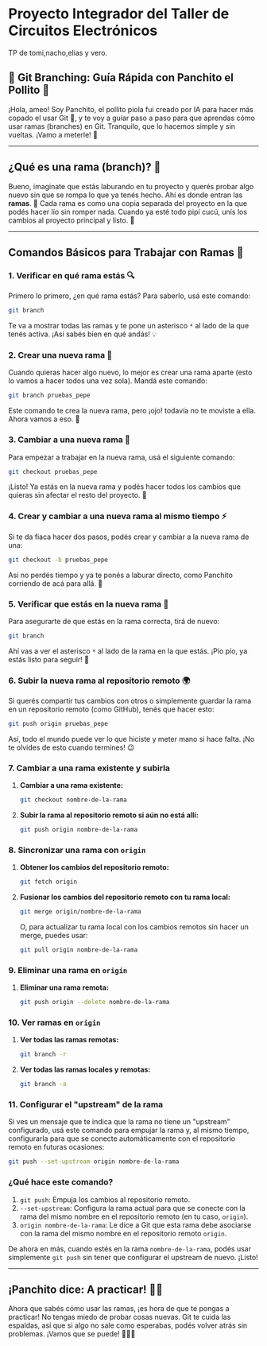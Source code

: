 # Proyecto Integrador del Taller de Circuitos Electrónicos

TP de tomi,nacho,elias y vero.

## 🐥 Git Branching: Guía Rápida con Panchito el Pollito 🐥

¡Hola, ameo! Soy Panchito, el pollito piola fui creado por IA para hacer más copado el usar Git 🐥, y te voy a guiar paso a paso para que aprendas cómo usar ramas (branches) en Git. Tranquilo, que lo hacemos simple y sin vueltas. ¡Vamo a meterle! 💪

---

## ¿Qué es una rama (branch)? 🌿

Bueno, imaginate que estás laburando en tu proyecto y querés probar algo nuevo sin que se rompa lo que ya tenés hecho. Ahí es donde entran las **ramas**. 🌱 Cada rama es como una copia separada del proyecto en la que podés hacer lío sin romper nada. Cuando ya esté todo pipí cucú, unís los cambios al proyecto principal y listo. 🎉

---

## Comandos Básicos para Trabajar con Ramas 🐾

### 1. Verificar en qué rama estás 🔍

Primero lo primero, ¿en qué rama estás? Para saberlo, usá este comando:

```bash
git branch
```

Te va a mostrar todas las ramas y te pone un asterisco `*` al lado de la que tenés activa. ¡Así sabés bien en qué andás! 💡

### 2. Crear una nueva rama 🌱

Cuando quieras hacer algo nuevo, lo mejor es crear una rama aparte (esto lo vamos a hacer todos una vez sola). Mandá este comando:

```bash
git branch pruebas_pepe
```

Este comando te crea la nueva rama, pero ¡ojo! todavía no te moviste a ella. Ahora vamos a eso. 🐥

### 3. Cambiar a una nueva rama 🎯

Para empezar a trabajar en la nueva rama, usá el siguiente comando:

```bash
git checkout pruebas_pepe
```

¡Listo! Ya estás en la nueva rama y podés hacer todos los cambios que quieras sin afectar el resto del proyecto. 🚀

### 4. Crear y cambiar a una nueva rama al mismo tiempo ⚡

Si te da fiaca hacer dos pasos, podés crear y cambiar a la nueva rama de una:

```bash
git checkout -b pruebas_pepe
```

Así no perdés tiempo y ya te ponés a laburar directo, como Panchito corriendo de acá para allá. 🐤

### 5. Verificar que estás en la nueva rama 🦅

Para asegurarte de que estás en la rama correcta, tirá de nuevo:

```bash
git branch
```

Ahí vas a ver el asterisco `*` al lado de la rama en la que estás. ¡Pío pío, ya estás listo para seguir! 🐥

### 6. Subir la nueva rama al repositorio remoto 🌍

Si querés compartir tus cambios con otros o simplemente guardar la rama en un repositorio remoto (como GitHub), tenés que hacer esto:

```bash
git push origin pruebas_pepe
```

Así, todo el mundo puede ver lo que hiciste y meter mano si hace falta. ¡No te olvides de esto cuando termines! 😉

### 7. Cambiar a una rama existente y subirla

1. **Cambiar a una rama existente:**
   ```bash
   git checkout nombre-de-la-rama
   ```

2. **Subir la rama al repositorio remoto si aún no está allí:**
   ```bash
   git push origin nombre-de-la-rama
   ```

### 8. Sincronizar una rama con `origin`

1. **Obtener los cambios del repositorio remoto:**
   ```bash
   git fetch origin
   ```

2. **Fusionar los cambios del repositorio remoto con tu rama local:**
   ```bash
   git merge origin/nombre-de-la-rama
   ```

   O, para actualizar tu rama local con los cambios remotos sin hacer un merge, puedes usar:
   ```bash
   git pull origin nombre-de-la-rama
   ```

### 9. Eliminar una rama en `origin`

1. **Eliminar una rama remota:**
   ```bash
   git push origin --delete nombre-de-la-rama
   ```

### 10. Ver ramas en `origin`

1. **Ver todas las ramas remotas:**
   ```bash
   git branch -r
   ```

2. **Ver todas las ramas locales y remotas:**
   ```bash
   git branch -a
   ```

### 11. Configurar el "upstream" de la rama

Si ves un mensaje que te indica que la rama no tiene un "upstream" configurado, usá este comando para empujar la rama y, al mismo tiempo, configurarla para que se conecte automáticamente con el repositorio remoto en futuras ocasiones:

```bash
git push --set-upstream origin nombre-de-la-rama
```

### ¿Qué hace este comando?

1. `git push`: Empuja los cambios al repositorio remoto.
2. `--set-upstream`: Configura la rama actual para que se conecte con la rama del mismo nombre en el repositorio remoto (en tu caso, `origin`).
3. `origin nombre-de-la-rama`: Le dice a Git que esta rama debe asociarse con la rama del mismo nombre en el repositorio remoto `origin`.

De ahora en más, cuando estés en la rama `nombre-de-la-rama`, podés usar simplemente `git push` sin tener que configurar el upstream de nuevo. ¡Listo!

---

## ¡Panchito dice: A practicar! 🐥🚀

Ahora que sabés cómo usar las ramas, ¡es hora de que te pongas a practicar! No tengas miedo de probar cosas nuevas. Git te cuida las espaldas, así que si algo no sale como esperabas, podés volver atrás sin problemas. ¡Vamos que se puede! 💪🐥🎉